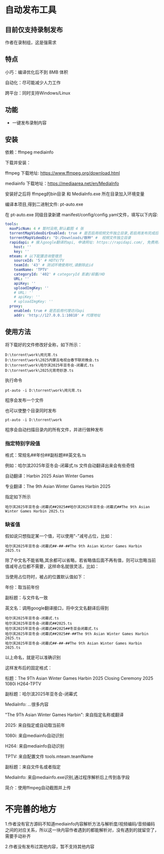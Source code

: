# 自动发布工具
## 目前仅支持录制发布
作者在录制组，这是强需求

## 特点
小巧：编译优化后不到 8MB 体积

自动化：尽可能减少人力工作

跨平台：同时支持Windows/Linux


## 功能 
- 一键发布录制内容

## 安装
依赖：ffmpeg mediainfo

下载并安装：

ffmpeg 下载地址: https://www.ffmpeg.org/download.html

mediainfo 下载地址：https://mediaarea.net/en/MediaInfo

安装好之后将 ffmpeg的bin目录 和 MediaInfo.exe 所在目录加入环境变量

编译本项目,得到二进制文件: pt-auto.exe

在 pt-auto.exe 同级目录新建 manifest/config/config.yaml文件，填写以下内容:

```yaml
tools:
  maxPicNum: 4 # 暂时没用,默认截图 4 张
  torrentMapVideoDirEnabled: true # 是否启用视频文件独立目录,若启用发布完成后会自动将视频文件复制到 torrentMapVideoDir 指定的目录
  torrentMapVideoDir: "D:/Downloads/做种" #  视频文件独立目录
  rapidapi: # 接入google翻译的api, 申请网址: https://rapidapi.com/, 免费用户一个月可以翻译 1000 次
    host: ''
    key: ''
  mteam: # 以下配置咨询管理员
    sourceId: '5' # HDTV/TV
    teamId: '43' # 测试环境使用时,请删除此id
    teamName: 'TPTV'
    categoryId: '402' # categoryId 影劇/綜藝/HD
    URL: '' 
    apiKey: '' 
    uploadImgKey: '' 
    # URL: ''
    # apiKey: ''
    # uploadImgKey: ''
  proxy:
    enabled: true # 是否启用代理访问api
    addr: 'http://127.0.0.1:10810' # 代理地址
```

## 使用方法

将下载好的文件修改好全称，如下所示：
```text
D:\torrent\work\闹元宵.ts
D:\torrent\work\2025内蒙古电视台春节联欢晚会.ts
D:\torrent\work\哈尔滨2025年亚冬会-闭幕式.ts
D:\torrent\work\2025元宵奇妙游.ts
```
执行命令
```shell
pt-auto -i D:\torrent\work\闹元宵.ts
```
程序会发布一个文件

也可以使整个目录同时发布
```shell
pt-auto -i D:\torrent\work
```
程序会自动扫描目录内的所有文件，并进行做种发布

### 指定特别字段值
格式：常规名##年份##副标题##英文名.ts

例如：哈尔滨2025年亚冬会-闭幕式.ts 文件自动翻译出来会有些奇怪

自动翻译：Harbin 2025 Asian Winter Games

专业翻译：The 9th Asian Winter Games Harbin 2025

指定如下所示
```shell
哈尔滨2025年亚冬会-闭幕式##2025##哈尔滨2025年亚冬会-闭幕式##The 9th Asian Winter Games Harbin 2025.ts
```

### 缺省值
假如说只想指定某一个值，可以使用"-"减号占位，比如：
```shell
哈尔滨2025年亚冬会-闭幕式##-##-##The 9th Asian Winter Games Harbin 2025.ts
```
除了中文名不能省略,其余都可以省略，若省略值后面不再有值，则可以忽略当前值减号占位都不需要，这样命名就很灵活，比如：

当使用占位符时，被占的位置默认值如下：

年份：取当前年份

副标题：与文件名一致

英文名：调用google翻译接口，将中文文名翻译后得到

```shell
哈尔滨2025年亚冬会-闭幕式.ts
哈尔滨2025年亚冬会-闭幕式##2025.ts
哈尔滨2025年亚冬会-闭幕式##2025##冬亚会闭幕式.ts
哈尔滨2025年亚冬会-闭幕式##2025##-##The 9th Asian Winter Games Harbin 2025.ts
哈尔滨2025年亚冬会-闭幕式##-##-##The 9th Asian Winter Games Harbin 2025.ts
```

以上命名，就是可以准确识别

这样发布后的固定格式：

标题：The 9Th Asian Winter Games Harbin 2025 Closing Ceremony 2025 1080i H264-TPTV

副标题：哈尔滨2025年亚冬会-闭幕式

MediaInfo: ...很多内容

"The 9Th Asian Winter Games Harbin": 来自指定名称或翻译

2025: 来自指定或自动取当前年

1080i: 来自mediainfo自动识别

H264: 来自mediainfo自动识别

TPTV: 来自配置文件 tools.mteam.teamName

副标题：来自文件名或者指定

MediaInfo: 来自mediainfo.exe识别,通过程序解析后上传到各字段

简介：使用ffmpeg自动截图并上传

# 不完善的地方
1.作者没有官方源码不知道mediainfo内容解析方法与解析度/视频编码/音频编码之间的对应关系，所以这一块内容作者遇到的都能解析对，没有遇到的就留空了，需要手动补齐

2.作者没有发布过其他内容，暂不支持其他内容